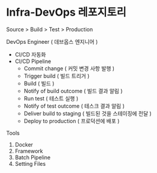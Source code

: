 # Infra-DevOps 레포지토리
Source > Build > Test > Production

DevOps Engineer ( 데브옵스 엔지니어 )
- CI/CD 자동화
- CI/CD Pipeline
    - Commit change ( 커밋 변경 사항 발행 )
    - Trigger build ( 빌드 트리거 )
    - Build ( 빌드 )
    - Notify of build outcome ( 빌드 결과 알림 )
    - Run test  ( 테스트 실행 )
    - Notify of test outcome ( 테스크 결과 알림 )
    - Deliver build to staging ( 빌드된 것을 스테이징에 전달 )
    - Deploy to production ( 프로덕션에 배포 )

Tools
1. Docker
2. Framework
3. Batch Pipeline
4. Setting Files
